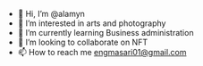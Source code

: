 - 👋 Hi, I’m @alamyn
- 👀 I’m interested in arts and photography  
- 🌱 I’m currently learning Business administration 
- 💞️ I’m looking to collaborate on NFT 
- 📫 How to reach me engmasari01@gmail.com

<!---
alamyn/alamyn is a ✨ special ✨ repository because its `README.md` (this file) appears on your GitHub profile.
You can click the Preview link to take a look at your changes.
--->
